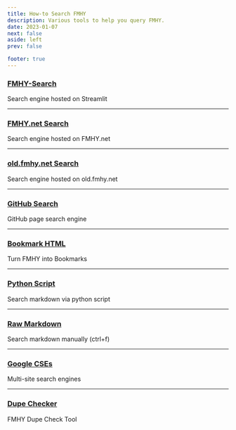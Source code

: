 ```yaml
---
title: How-to Search FMHY
description: Various tools to help you query FMHY.
date: 2023-01-07
next: false
aside: left
prev: false

footer: true
---
```


<Post authors="nbats" />

### [FMHY-Search](https://fmhy-search.streamlit.app/)

Search engine hosted on Streamlit

---

### [FMHY.net Search](https://fmhy.net/)

Search engine hosted on FMHY.net

---

### [old.fmhy.net Search](https://old.fmhy.net/search)

Search engine hosted on old.fmhy.net

---

### [GitHub Search](https://github.com/sleepyico/fmhy/search?q=&type=wikis)

GitHub page search engine

---

### [Bookmark HTML](https://github.com/fmhy/bookmarks)

Turn FMHY into Bookmarks

---

### [Python Script](https://github.com/Rust1667/a-FMHY-search-engine)

Search markdown via python script

---

### [Raw Markdown](https://api.fmhy.net/single-page)

Search markdown manually (ctrl+f)

---

### [Google CSEs](https://www.reddit.com/r/FREEMEDIAHECKYEAH/wiki/internet-tools/#wiki_.25B7_custom_search_engines)

Multi-site search engines

---

### [Dupe Checker](https://github.com/DanFMHY/dupe-checker)

FMHY Dupe Check Tool
